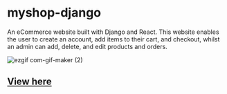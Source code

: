 # myshop-django
An eCommerce website built with Django and React. This website enables the user to create an account, add items to their cart, and checkout, whilst an admin can add, delete, and edit products and orders.

![ezgif com-gif-maker (2)](https://user-images.githubusercontent.com/72323903/109351583-69681b00-7871-11eb-9fcf-efb9af83de78.gif)

<h2><a href="https://myshop-project.herokuapp.com/#/">View here</a></h2>

